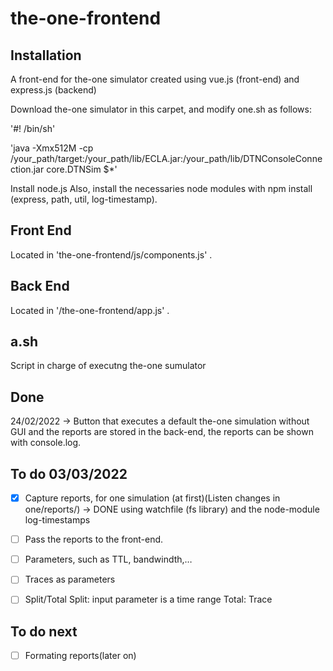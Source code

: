 # the-one-frontend

## Installation
A front-end for the-one simulator created using vue.js (front-end) and express.js (backend)

Download the-one simulator in this carpet, and modify one.sh as follows:

'#! /bin/sh'

'java -Xmx512M -cp /your_path/target:/your_path/lib/ECLA.jar:/your_path/lib/DTNConsoleConnection.jar core.DTNSim $*'

Install node.js
Also, install the necessaries node modules with npm install (express, path, util, log-timestamp).


## Front End

Located in 'the-one-frontend/js/components.js' .


## Back End 

Located in '/the-one-frontend/app.js' .


## a.sh

Script in charge of executng the-one sumulator


## Done

24/02/2022 -> Button that executes a default the-one simulation without GUI and the reports are stored in the back-end, the reports can be shown with console.log.

## To do 03/03/2022

- [x]  Capture reports, for one simulation (at first)(Listen changes in one/reports/) -> DONE using watchfile (fs library) and the node-module log-timestamps
- [ ]  Pass the reports to the front-end.
- [ ]  Parameters, such as TTL, bandwindth,…
- [ ]  Traces as parameters
- [ ]  Split/Total
            Split: input parameter is a time range
            Total: Trace
            
            
## To do next

- [ ]  Formating reports(later on)
